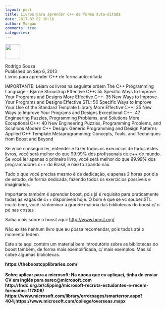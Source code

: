 ```yaml
---
layout: post
title: Livros para aprender C++ de forma auto-ditada
date: 2017-02-02 10:16
author: Morgao
comments: true
categories: 
---
```

<img class="style-scope yt-img-shadow" id="img" src="https://yt3.ggpht.com/-m0DXByTtvms/AAAAAAAAAAI/AAAAAAAAAAA/HXY4URGHNPs/s88-c-k-no-mo-rj-c0xffffff/photo.jpg" width="48" /><br />
<div class="style-scope ytd-video-owner-renderer" id="upload-info">
<div class="style-scope ytd-video-owner-renderer" id="owner-container">
Rodrigo Souza
    
    
  </div>
<span class="date style-scope ytd-video-secondary-info-renderer">Published on Sep 6, 2013</span></div>
<div class="style-scope ytd-video-owner-renderer" id="upload-info">
<span class="date style-scope ytd-video-secondary-info-renderer">Livros para aprender C++ de forma auto-ditada 

IMPORTANTE: Leiam os livros na seguinte ordem
The C++ Programming Language  - Bjarne Stroustrup
Effective C++: 55 Specific Ways to Improve Your Programs and Designs 
More Effective C++: 35 New Ways to Improve Your Programs and Designs
Effective STL: 50 Specific Ways to Improve Your Use of the Standard 
Template Library
More Effective C++: 35 New Ways to Improve Your Programs and Designs
Exceptional C++: 47 Engineering Puzzles, Programming Problems, and 
Solutions 
More Exceptional C++: 40 New Engineering Puzzles, Programming Problems, 
and Solutions 
Modern C++ Design: Generic Programming and Design Patterns Applied
C++ Template Metaprogramming: Concepts, Tools, and Techniques from Boost
 and Beyond

Se você conseguir ler, entender e fazer todos os exercícios de todos 
estes livros, você será melhor do que 99.99% dos profissonais de c++ do 
mundo.  Se você ler apenas o primeiro livro, você será melhor do que 
99.99% dos programadores c++ do Brasil, e não to zoando não.

Tudo o que você precisa mesmo é de dedicação, e apenas 2 horas por dia 
de estudo, de forma dedicada, fazendo todos os exercícios possíveis e 
imaginários.

Importante também é aprender boost, pois já é requisito para 
praticamente todas as vagas de c++ disponíveis hoje. O bom é que se vc 
souber STL muito bem, você irá dominar a grande maioria das bibliotecas 
do boost c/ o pé nas costas 

Saiba mais sobre o boost aqui:  <a class="yt-simple-endpoint style-scope yt-formatted-string" href="https://www.youtube.com/redirect?v=nlYID8zlC7Y&amp;redir_token=KqLm9hLGFsuAxcyhd9NgcE6n3158MTUxNDExNzExNUAxNTE0MDMwNzE1&amp;event=video_description&amp;q=http%3A%2F%2Fwww.boost.org%2F">http://www.boost.org/</a>
 
Não existe nenhum livro que eu possa recomendar, pois todos até o 
momento fedem

Este site aqui contém um material bem introdutório sobre as bibliotecas 
do boost também, de forma mais exemplificada, c/ mais exemplos. Mas só 
cobre algumas bibliotecas.</span></div>
<div class="style-scope ytd-video-owner-renderer" id="upload-info">
<span class="date style-scope ytd-video-secondary-info-renderer"><b>https://theboostcpplibraries.com/</b></span></div>
<div class="style-scope ytd-video-owner-renderer" id="upload-info">
<span class="date style-scope ytd-video-secondary-info-renderer"><b>&nbsp;</b></span></div>
<div class="style-scope ytd-video-owner-renderer" id="upload-info">
<span class="date style-scope ytd-video-secondary-info-renderer"><b>Sobre aplicar para a microsoft:
Na epoca que eu apliquei, tinha de enviar CV em inglês para sarec@microsoft.com</b></span></div>
<div class="style-scope ytd-video-owner-renderer" id="upload-info">
<span class="date style-scope ytd-video-secondary-info-renderer"><b>http://fndc.org.br/clipping/microsoft-recruta-estudantes-e-recem-formados-117809/&nbsp;</b></span></div>
<div class="style-scope ytd-video-owner-renderer" id="upload-info">
<span class="date style-scope ytd-video-secondary-info-renderer"><b>https://www.microsoft.com/library/errorpages/smarterror.aspx?404;https://www.microsoft.com/college/overseas.mspx</b> </span></div>

